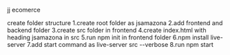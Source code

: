 jj ecomerce

create folder structure
 1.create root folder as jsamazona
 2.add frontend and backend folder
 3.create src folder in frontend
 4.create index.html with heading jsamazona in src
 5.run npm init in frontend folder
 6.npm install live-server
 7.add start command as live-server src --verbose
 8.run npm start
 


